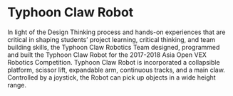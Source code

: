 # Typhoon Claw Robot
In light of the Design Thinking process and hands-on experiences that are critical in shaping students’ project learning, critical thinking, and team building skills, the Typhoon Claw Robotics Team designed, programmed and built the Typhoon Claw Robot for the 2017-2018 Asia Open VEX Robotics Competition. Typhoon Claw Robot is incorporated a collapsible platform, scissor lift, expandable arm, continuous tracks, and a main claw. Controlled by a joystick, the Robot can pick up objects in a wide height range.
